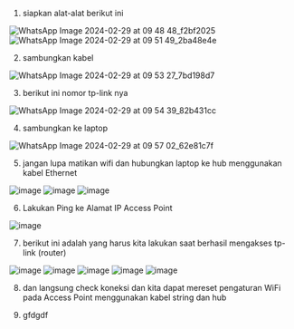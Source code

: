 1. siapkan alat-alat berikut ini

![WhatsApp Image 2024-02-29 at 09 48 48_f2bf2025](https://github.com/pritasalma/PRATIKUM-JARKOM-PRITA-SALMA-TK4B/assets/126141683/e28676ff-64b4-4882-8f44-e9842455700d)
![WhatsApp Image 2024-02-29 at 09 51 49_2ba48e4e](https://github.com/pritasalma/PRATIKUM-JARKOM-PRITA-SALMA-TK4B/assets/126141683/8d688cae-87da-4c73-b6a0-78b10b8bb1af)


2. sambungkan kabel

![WhatsApp Image 2024-02-29 at 09 53 27_7bd198d7](https://github.com/pritasalma/PRATIKUM-JARKOM-PRITA-SALMA-TK4B/assets/126141683/c111c129-749e-4bf8-9e9a-8d7edf2d6083)


3. berikut ini nomor tp-link nya

![WhatsApp Image 2024-02-29 at 09 54 39_82b431cc](https://github.com/pritasalma/PRATIKUM-JARKOM-PRITA-SALMA-TK4B/assets/126141683/a65e3be1-e4d4-42e4-a668-f337e193c28f)

4. sambungkan ke laptop

![WhatsApp Image 2024-02-29 at 09 57 02_62e81c7f](https://github.com/pritasalma/PRATIKUM-JARKOM-PRITA-SALMA-TK4B/assets/126141683/a223953e-7931-448e-984b-9fe851a3e5da)

5. jangan lupa matikan wifi dan hubungkan laptop ke hub menggunakan kabel Ethernet

![image](https://github.com/pritasalma/PRATIKUM-JARKOM-PRITA-SALMA-TK4B/assets/126141683/81a02fb1-5d8b-4e1a-9891-e17ff8da5f2b)
![image](https://github.com/pritasalma/PRATIKUM-JARKOM-PRITA-SALMA-TK4B/assets/126141683/6356b3b1-cec8-4423-a4e6-6dc1455aa592)
![image](https://github.com/pritasalma/PRATIKUM-JARKOM-PRITA-SALMA-TK4B/assets/126141683/637f7c43-00db-4713-b5ce-d3a36a30d204)

   
6. Lakukan Ping ke Alamat IP Access Point

![image](https://github.com/pritasalma/PRATIKUM-JARKOM-PRITA-SALMA-TK4B/assets/126141683/97786ced-7d18-4bb2-a01a-494db6d2bd81)

7. berikut ini adalah yang harus kita lakukan saat berhasil mengakses tp-link (router)

![image](https://github.com/pritasalma/PRATIKUM-JARKOM-PRITA-SALMA-TK4B/assets/126141683/d882e58e-9780-42b5-b13a-0fded9fa6aea)
![image](https://github.com/pritasalma/PRATIKUM-JARKOM-PRITA-SALMA-TK4B/assets/126141683/00e3471f-9218-4f87-87f6-8d95e2fbd8c5)
![image](https://github.com/pritasalma/PRATIKUM-JARKOM-PRITA-SALMA-TK4B/assets/126141683/1475f55e-89c2-46f4-9e68-7738d27d5229)
![image](https://github.com/pritasalma/PRATIKUM-JARKOM-PRITA-SALMA-TK4B/assets/126141683/3f993e07-6a6a-4039-8c63-a4793a94ee77)
![image](https://github.com/pritasalma/PRATIKUM-JARKOM-PRITA-SALMA-TK4B/assets/126141683/a4801f16-cb76-4e27-aade-359503748443)


8. dan langsung check koneksi dan kita dapat mereset pengaturan WiFi pada Access Point menggunakan kabel string dan hub
   

   
10. gfdgdf
